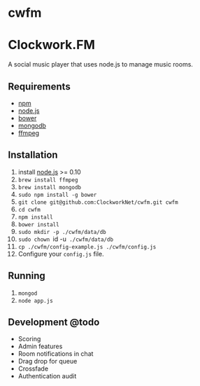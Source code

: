 cwfm
====

# Clockwork.FM

A social music player that uses node.js to manage music rooms.

## Requirements
 - [npm](https://www.npmjs.org/)
 - [node.js](http://nodejs.org/)
 - [bower](http://bower.io/)
 - [mongodb](http://www.mongodb.org/)
 - [ffmpeg](http://ffmpeg.org/)

## Installation

1. install [node.js](http://nodejs.org) >= 0.10
1. `brew install ffmpeg`
1. `brew install mongodb`
1. `sudo npm install -g bower`
1. `git clone git@github.com:ClockworkNet/cwfm.git cwfm`
1. `cd cwfm`
1. `npm install`
1. `bower install`
1. `sudo mkdir -p ./cwfm/data/db`
1. `sudo chown `id -u` ./cwfm/data/db`
1. `cp ./cwfm/config-example.js ./cwfm/config.js`
1. Configure your `config.js` file.

## Running
1. `mongod`
2. `node app.js`

## Development @todo
 - Scoring
 - Admin features
 - Room notifications in chat
 - Drag drop for queue
 - Crossfade
 - Authentication audit